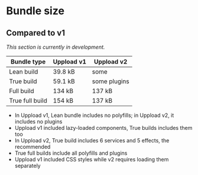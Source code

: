 # Bundle size

## Compared to v1

*This section is currently in development.*

| Bundle type | Uppload v1 | Uppload v2 |
| ----------- | ---------- | ---------- |
| Lean build | 39.8 kB | some |
| True build | 59.1 kB | some plugins |
| Full build | 134 kB | 137 kB |
| True full build | 154 kB | 137 kB |

- In Uppload v1, Lean bundle includes no polyfills; in Uppload v2, it includes no plugins
- Uppload v1 included lazy-loaded components, True builds includes them too
- In Uppload v2, True build includes 6 services and 5 effects, the recommended
- True full builds include all polyfills and plugins
- Uppload v1 included CSS styles while v2 requires loading them separately
